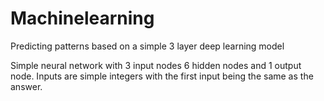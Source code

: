 # Machinelearning
Predicting patterns based on a simple 3 layer deep learning model

Simple neural network with 3 input nodes 6 hidden nodes and 1 output node. Inputs are simple integers with the first input being the same as the answer.